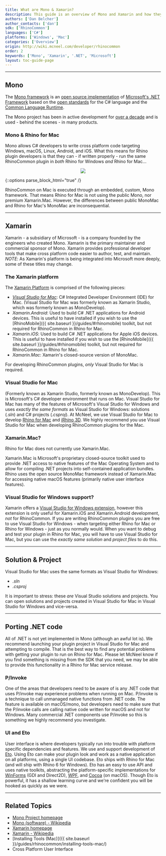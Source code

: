 ```yaml
---
title: What are Mono & Xamarin?
description: This guide is an overview of Mono and Xamarin and how they relate to RhinoCommon plugins.
authors: ['Dan Belcher']
author_contacts: ['dan']
sdk: ['RhinoCommon']
languages: ['C#']
platforms: ['Windows', 'Mac']
categories: ['Overview']
origin: http://wiki.mcneel.com/developer/rhinocommon
order: 2
keywords: ['Mono', 'Xamarin', '.NET', 'Microsoft']
layout: toc-guide-page
---
```



---

## Mono

The [Mono framework](http://www.mono-project.com/) is an [open source implementation](https://github.com/mono/mono) of [Microsoft's .NET Framework](http://www.microsoft.com/net) based on the [open standards](http://www.mono-project.com/docs/about-mono/languages/ecma/) for the C# language and the [Common Language Runtime](http://www.mono-project.com/docs/advanced/runtime/).

The Mono project has been in active development for [over a decade](https://en.wikipedia.org/wiki/Mono_(software)#History) and is used - behind the scenes - in many products.

### Mono & Rhino for Mac

Mono allows C# developers to write cross platform code targeting Windows, macOS, Linux, Android, and iOS.  What this means for Rhino plugin developers is that they can - if written properly - run the same RhinoCommon plugin in *both* Rhino for Windows *and* Rhino for Mac...

<div align="center">
  <img src="{{ site.baseurl }}/images/rhino-mono-one-binary-two-platforms.png">
</div>

{::options parse_block_html="true" /}

RhinoCommon on Mac is executed through an embedded, custom, Mono framework.  That means Rhino for Mac is not using the public Mono, nor premium Xamarin.Mac.  However, the differences between public MonoMac and Rhino for Mac's MonoMac are inconsequential.

---

## Xamarin

Xamarin - a subsidiary of Microsoft - is a company founded by the engineers who created Mono.  Xamarin is the primary maintainer and commercial sponsor of Mono.  Xamarin provides professional developer tools that make cross platform code easier to author, test, and maintain.  *NOTE*: As Xamarin's platform is being integrated into Microsoft more deeply, some of these titles may change.

### The Xamarin platform

The [Xamarin Platform](http://xamarin.com/platform) is comprised of the following pieces:

- *[Visual Studio for Mac](https://www.visualstudio.com/vs/visual-studio-mac/)*: C# Integrated Developer Environment (IDE) for Mac.  (Visual Studio for Mac was formerly known as Xamarin Studio, which was formerly known as MonoDevelop).
- *Xamarin.Android*: Used to build C# .NET applications for Android devices.  This is useful to have installed if you wish to use the [RhinoMobile]({{ site.baseurl }}/guides/#rhinomobile) toolkit, but not required for RhinoCommon in Rhino for Mac.
- *Xamarin.iOS*: Used to build C# .NET applications for Apple iOS devices.  This is useful to have installed if you wish to use the [RhinoMobile]({{ site.baseurl }}/guides/#rhinomobile) toolkit, but not required for RhinoCommon in Rhino for Mac.
- *Xamarin.Mac*: Xamarin's closed-source version of MonoMac.

For developing RhinoCommon plugins, *only* Visual Studio for Mac is required.  

### Visual Studio for Mac

(Formerly known as Xamarin Studio, formerly known as MonoDevelop).  This is Microsoft's C# developer environment that runs on Mac.  Visual Studio for Mac has many of the features of Microsoft's Visual Studio for Windows and uses *exactly the same formats* as Visual Studio for Windows: solutions (*.sln*) and C# projects (*.csproj*).  At McNeel, we use Visual Studio for Mac to develop [Rhino for Mac](http://www.rhino3d.com/mac) and [iRhino 3D](https://www.rhino3d.com/ios).  We highly recommend you use Visual Studio for Mac when developing RhinoCommon plugins for the Mac.

### Xamarin.Mac?

Rhino for Mac does not currently use Xamarin.Mac.

Xamarin.Mac is Microsoft's proprietary closed-source toolkit used to provide .NET access to native features of the Mac Operating System and to allow for compiling .NET projects into self-contained application bundles.  Rhino uses the open source MonoMac framework instead of Xamarin.Mac for accessing native macOS features (primarily native user interface features).

### Visual Studio for Windows support?

Xamarin offers a [Visual Studio for Windows extension](http://xamarin.com/visual-studio), however this extension is only useful for Xamarin.iOS and Xamarin.Android development, *not* for RhinoCommon.  If you are writing RhinoCommon plugins you are free to use Visual Studio for Windows - when targeting either Rhino for Mac or Rhino for Windows - just as you normally would.  When you want to debug and test your plugin in Rhino for Mac, you will have to use Visual Studio for Mac, but you can use the *exactly same solution* and *project files* to do this.

---

## Solution & Project

Visual Studio for Mac uses the same formats as Visual Studio for Windows:

- *.sln*
- *.csproj*

It is important to stress: these *are* Visual Studio solutions and projects.  You can open solutions and projects created in Visual Studio for Mac in Visual Studio for Windows and vice-versa.

---

## Porting .NET code

All of .NET is not yet implemented in Mono (although an awful lot is).  We recommend launching your plugin project in Visual Studio for Mac and attempting to compile. That is the best way to find any potential problems with getting your plugin to run on Rhino for Mac.  Please let McNeel know if you find something is missing from the SDK that you need, we may be able to provide this functionality in a Rhino for Mac service release.

### P/Invoke

One of the areas that developers need to be aware of is any .NET code that uses P/invoke may experience problems when running on Mac. P/invoke is a technique to call unmanaged native functions from .NET code.  The feature is available on macOS/mono, but developers need to make sure that the P/invoke calls are calling native code written for macOS and not for Windows.  Many commercial .NET components use P/invoke so this is something we highly recommend you investigate.

### UI and Eto

User interface is where developers typically run into trouble with platform specific dependencies and features.  We use and support development of [Eto](https://github.com/picoe/Eto).  Using Eto can make your plugin look and work as a native application on all platforms, using a single UI codebase.  Eto ships with Rhino for Mac (and will ship with Rhino 6 for Windows).  Eto has an easy to use API and uses native toolkits, abstracting the platform-specific implementations for [WinForms](https://en.wikipedia.org/wiki/Windows_Forms) (GDI and Direct2D), [WPF](https://en.wikipedia.org/wiki/Windows_Presentation_Foundation), and [Cocoa](https://en.wikipedia.org/wiki/Cocoa_(API)) (on macOS).  Though Eto is powerful, it has a shallow learning curve and we're confident you will be hooked as quickly as we were.

---

## Related Topics

- [Mono Project homepage](http://www.mono-project.com/)
- [Mono (software) - Wikipedia](http://en.wikipedia.org/wiki/Mono_(software))
- [Xamarin homepage](http://xamarin.com)
- [Xamarin - Wikipedia](https://en.wikipedia.org/wiki/Xamarin)
- [Installing Tools (Mac)]({{ site.baseurl }}/guides/rhinocommon/installing-tools-mac/)
- Cross Platform User Interface
